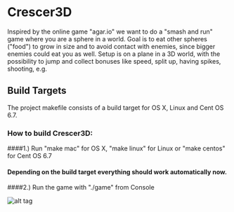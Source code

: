 # Crescer3D
Inspired by the online game "agar.io" we want to do a "smash and run" game where you are a sphere in a world. Goal is to eat other spheres ("food") to grow in size and to avoid contact with enemies, since bigger enemies could eat you as well. Setup is on a plane in a 3D world, with the possibility to jump and collect bonuses like speed, split up, having spikes, shooting, e.g.


## Build Targets
The project makefile consists of a build target for OS X, Linux and Cent OS 6.7.

### How to build Crescer3D:

####1.) Run "make mac" for OS X, "make linux" for Linux or "make centos" for Cent OS 6.7
#### Depending on the build target everything should work automatically now.

####2.) Run the game with "./game" from Console
 
![alt tag](https://raw.githubusercontent.com/softwarejimenez/Crescer3D/master/common/crescer3d_preview.jpg)
